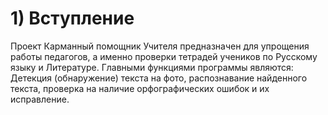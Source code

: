 # 1) Вступление
Проект Карманный помощник Учителя предназначен для упрощения работы педагогов, а именно проверки тетрадей учеников по Русскому языку и Литературе. Главными функциями программы являются: Детекция (обнаружение) текста на фото, распознавание найденного текста, проверка на наличие орфографических ошибок и их исправление.
